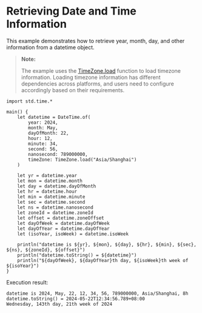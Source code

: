 # Retrieving Date and Time Information

This example demonstrates how to retrieve year, month, day, and other information from a datetime object.

> **Note:**
>
> The example uses the [TimeZone.load](../time_package_api/time_package_classes.md#static-func-loadstring) function to load timezone information. Loading timezone information has different dependencies across platforms, and users need to configure accordingly based on their requirements.

<!-- verify -->

```cangjie
import std.time.*

main() {
    let datetime = DateTime.of(
        year: 2024,
        month: May,
        dayOfMonth: 22,
        hour: 12,
        minute: 34,
        second: 56,
        nanosecond: 789000000,
        timeZone: TimeZone.load("Asia/Shanghai")
    )

    let yr = datetime.year
    let mon = datetime.month
    let day = datetime.dayOfMonth
    let hr = datetime.hour
    let min = datetime.minute
    let sec = datetime.second
    let ns = datetime.nanosecond
    let zoneId = datetime.zoneId
    let offset = datetime.zoneOffset
    let dayOfWeek = datetime.dayOfWeek
    let dayOfYear = datetime.dayOfYear
    let (isoYear, isoWeek) = datetime.isoWeek

    println("datetime is ${yr}, ${mon}, ${day}, ${hr}, ${min}, ${sec}, ${ns}, ${zoneId}, ${offset}")
    println("datetime.toString() = ${datetime}")
    println("${dayOfWeek}, ${dayOfYear}th day, ${isoWeek}th week of ${isoYear}")
}
```

Execution result:

```text
datetime is 2024, May, 22, 12, 34, 56, 789000000, Asia/Shanghai, 8h
datetime.toString() = 2024-05-22T12:34:56.789+08:00
Wednesday, 143th day, 21th week of 2024
```